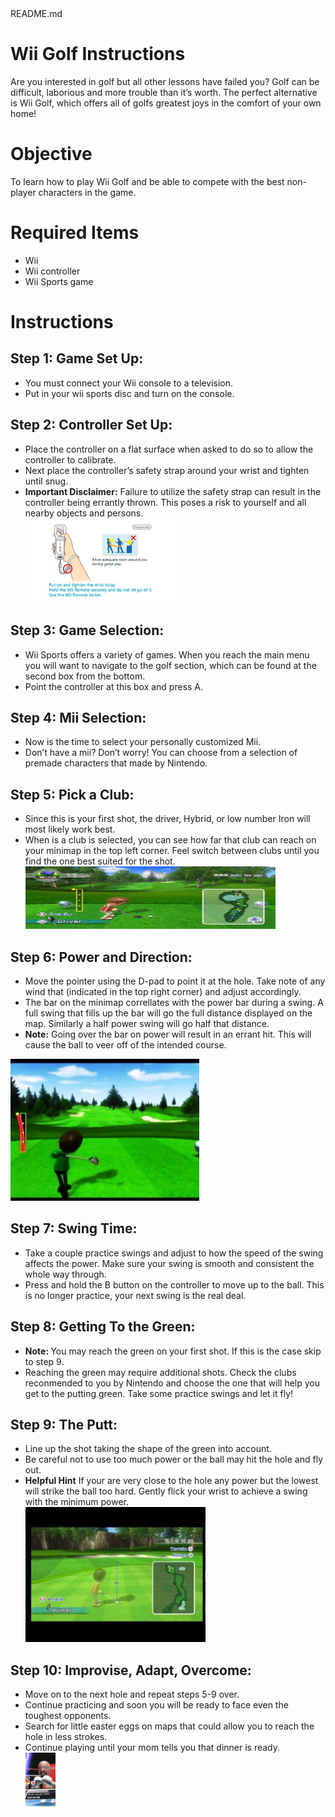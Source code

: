 <!DOCTYPE html><html><head><meta charset="utf-8">README.md</head><body id="preview">
<h1 class="code-line" data-line-start=0 data-line-end=1><a id="Wii_Golf_Instructions_0"></a>Wii Golf Instructions</h1>
<p class="has-line-data" data-line-start="2" data-line-end="3">Are you interested in golf but all other lessons have failed you? Golf can be difficult, laborious and more trouble than it’s worth. The perfect alternative is Wii Golf, which offers all of golfs greatest joys in the comfort of your own home!</p>
<h1 class="code-line" data-line-start=4 data-line-end=5><a id="Objective_4"></a>Objective</h1>
<p class="has-line-data" data-line-start="6" data-line-end="7">To learn how to play Wii Golf and be able to compete with the best non-player characters in the game.</p>
<h1 class="code-line" data-line-start=8 data-line-end=9><a id="Required_Items_8"></a>Required Items</h1>
<ul>
<li class="has-line-data" data-line-start="10" data-line-end="11">Wii</li>
<li class="has-line-data" data-line-start="11" data-line-end="12">Wii controller</li>
<li class="has-line-data" data-line-start="12" data-line-end="14">Wii Sports game</li>
</ul>
<h1 class="code-line" data-line-start=14 data-line-end=15><a id="Instructions_14"></a>Instructions</h1>
<h2 class="code-line" data-line-start=16 data-line-end=17><a id="Step_1_Game_Set_Up_16"></a>Step 1: Game Set Up:</h2>
<ul>
<li class="has-line-data" data-line-start="17" data-line-end="18">You must connect your Wii console to a television.</li>
<li class="has-line-data" data-line-start="18" data-line-end="20">Put in your wii sports disc and turn on the console.</li>
</ul>
<h2 class="code-line" data-line-start=20 data-line-end=21><a id="Step_2_Controller_Set_Up_20"></a>Step 2: Controller Set Up:</h2>
<ul>
<li class="has-line-data" data-line-start="21" data-line-end="22">Place the controller on a flat surface when asked to do so to allow the controller to calibrate.</li>
<li class="has-line-data" data-line-start="22" data-line-end="23">Next place the controller’s safety strap around your wrist and tighten until snug.</li>
<li class="has-line-data" data-line-start="23" data-line-end="25"> <b>Important Disclaimer:</b> Failure to utilize the safety strap can result in the controller being errantly thrown. This poses a risk to yourself and all nearby objects and persons.</li>
    <div> 
 <img src="Strap.jpg" alt="Me and the family at a Hockey Game" class="center-image"  style="max-width:50%; max-height:50%;">
    </div>
</ul>
<h2 class="code-line" data-line-start=25 data-line-end=26><a id="Step_3_Game_Selection_25"></a>Step 3: Game Selection:</h2>
<ul>
<li class="has-line-data" data-line-start="26" data-line-end="27">Wii Sports offers a variety of games. When you reach the main menu you will want to navigate to the golf section, which can be found at the second box from the bottom.</li>
<li class="has-line-data" data-line-start="27" data-line-end="29">Point the controller at this box and press A.</li>
</ul>
<h2 class="code-line" data-line-start=29 data-line-end=30><a id="Step_4_Mii_Selection_29"></a>Step 4: Mii Selection:</h2>
<ul>
<li class="has-line-data" data-line-start="30" data-line-end="31">Now is the time to select your personally customized Mii.</li>
<li class="has-line-data" data-line-start="31" data-line-end="33">Don’t have a mii? Don’t worry! You can choose from a selection of premade characters that made by Nintendo.</li>
</ul>
<h2 class="code-line" data-line-start=33 data-line-end=34><a id="Step_5_Pick_a_Club_33"></a>Step 5: Pick a Club:</h2>
<ul>
<li class="has-line-data" data-line-start="34" data-line-end="35">Since this is your first shot, the driver, Hybrid, or low number Iron will most likely work best.</li>
<li class="has-line-data" data-line-start="35" data-line-end="37">When is a club is selected, you can see how far that club can reach on your minimap in the top left corner. Feel switch between clubs until you find the one best suited for the shot.</li>
<div> 
 <img src="drive.jpg" alt="Me and the family at a Hockey Game" class="center-image"  width="400" height="100" alt="Computer Hope">
    </div>
    </ul>
<h2 class="code-line" data-line-start=37 data-line-end=38><a id="Step_6_Power_and_Direction_37"></a>Step 6: Power and Direction:</h2>
<ul>
<li class="has-line-data" data-line-start="38" data-line-end="39">Move the pointer using the D-pad to point it at the hole. Take note of any wind that (indicated in the top right corner) and adjust accordingly.</li>
<li class="has-line-data" data-line-start="39" data-line-end="40">The bar on the minimap correllates with the power bar during a swing. A full swing that fills up the bar will go the full distance displayed on the map. Similarly a half power swing will go half that distance.</li>
<li class="has-line-data" data-line-start="40" data-line-end="42"> <b>Note:</b> Going over the bar on power will result in an errant hit. This will cause the ball to veer off of the intended course.</li>
</ul>
    <div> 
 <img src="Power.jpg" alt="Me and the family at a Hockey Game" class="center-image"  style="max-width:60%; max-height:60%;">
    </div>
<h2 class="code-line" data-line-start=42 data-line-end=43><a id="Step_7_Swing_Time_42"></a>Step 7: Swing Time:</h2>
<ul>
<li class="has-line-data" data-line-start="43" data-line-end="44">Take a couple practice swings and adjust to how the speed of the swing affects the power. Make sure your swing is smooth and consistent the whole way through.</li>
<li class="has-line-data" data-line-start="44" data-line-end="46">Press and hold the B button on the controller to move up to the ball. This is no longer practice, your next swing is the real deal.</li>
</ul>
<h2 class="code-line" data-line-start=46 data-line-end=47><a id="Step_8_Getting_To_the_Green_46"></a>Step 8: Getting To the Green:</h2>
<ul>
<li class="has-line-data" data-line-start="47" data-line-end="48"><b>Note: </b>You may reach the green on your first shot. If this is the case skip to step 9.</li>
<li class="has-line-data" data-line-start="48" data-line-end="50">Reaching the green may require additional shots. Check the clubs reconmended to you by Nintendo and choose the one that will help you get to the putting green. Take some practice swings and let it fly!</li>
</ul>
<h2 class="code-line" data-line-start=50 data-line-end=51><a id="Step_9_The_putt_50"></a>Step 9: The Putt:</h2>
<ul>
<li class="has-line-data" data-line-start="51" data-line-end="52">Line up the shot taking the shape of the green into account.</li>
<li class="has-line-data" data-line-start="52" data-line-end="53">Be careful not to use too much power or the ball may hit the hole and fly out.</li>
<li class="has-line-data" data-line-start="53" data-line-end="55"><b>Helpful Hint</b> If your are very close to the hole any power but the lowest will strike the ball too hard. Gently flick your wrist to achieve a swing with the minimum power.</li>
<div> 
 <img src="Putt.jpg" alt="Me and the family at a Hockey Game" class="center-image"  style="max-width:60%; max-height:60%;">
    </div>
    </ul>
<h2 class="code-line" data-line-start=55 data-line-end=56><a id="Step_10_Improvise_Adapt_Overcome_55"></a>Step 10: Improvise, Adapt, Overcome:</h2>
<ul>
<li class="has-line-data" data-line-start="56" data-line-end="57">Move on to the next hole and repeat steps 5-9 over.</li>
<li class="has-line-data" data-line-start="57" data-line-end="58">Continue practicing and soon you will be ready to face even the toughest opponents.</li>
<li class="has-line-data" data-line-start="58" data-line-end="59">Search for little easter eggs on maps that could allow you to reach the hole in less strokes.</li>
<li class="has-line-data" data-line-start="59" data-line-end="60">Continue playing until your mom tells you that dinner is ready.</li>
<div> 
 <img src="Matt.jpg" alt="Me and the family at a Hockey Game" class="center-image"  style="max-width:10%; max-height:10%;">
    </div>
    </ul>
</body></html>
